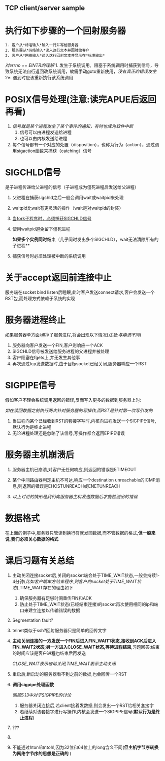## TCP client/server sample
# 执行如下步骤的一个回射服务器
    1. 客户从*标准输入*输入一行并写给服务器
    2. 服务器从*网络输入*读入这行文本并回射给客户
    3. 客户从*网络输入*读入这行回射文本并显示在*标准输出*

*对errno == EINTR的理解*
    1. 发生于系统调用，阻塞于系统调用时捕获到信号，导致系统无法自行返回改系统调用，故需手动goto重新使用，*没有真正的错误发生*
        2e. 遇到时应该重新执行该系统调用 

# POSIX信号处理(注意:读完APUE后返回再看)
1. *信号就是某个进程发生了某个事件的通知，有时也成为软件中断*
    1. 信号可以由进程发送给进程
    2. 也可以由内核发送给进程
2. 每个信号都有一个对应的处置（disposition），也称为行为（action），通过调用sigaction函数来捕获（catching）信号



# SIGCHLD信号

是子进程传递给父进程的信号（子进程成为僵死进程后发送给父进程）

1. 父进程在捕获sigchld之后一般会调用wait或waitpid来处理

2. waitpid比wait有更灵活的操作（wait是对waitpid的封装）

3. <u>当fork子程序时，必须捕获SIGCHLD信号</u>

4. 使用waitpid避免留下僵死进程

   **如果多个实例同时结**束（几乎同时发出多个SIGCHLD），wait无法清除所有的子进程**

5. 捕获信号时必须处理被中断的系统调用

# 关于accept返回前连接中止

服务端在socket bind listen后睡眠,此时客户发送connect请求,客户会发送一个RST包,而处理方式依赖于系统的实现



# 服务器进程终止

如果服务器单方面kill掉了服务进程,将会出现以下情况(*注意:与崩溃不同*)

1. 服务器向客户发送一个FIN,客户则响应一个ACK
2. SIGCHLD信号被发送给服务进程的父进程并被处理
3. 客户阻塞在fgets上,并无发生其他事
4. 再次通过tcp发送数据时,由于目标socket已经关闭,服务器响应一个RST



# SIGPIPE信号

假如客户不理会系统调用返回的错误,反而写入更多的数据到服务器上时:

*如在读回数据之前执行两次针对服务器的写操作,而RST是针对第一次写引发的*

1. 当进程向某个已经收到RST的套接字写时,内核向进程发送一个SIGPIPE信号,默认行为是终止进程
2. 无论进程处理还是忽略了该信号,写操作都会返回EPIPE错误

# 服务器主机崩溃后

1. 服务器主机已崩溃,对客户无任何响应,则返回的错误是ETIMEOUT

2. 某个中间路由器判定主机不可达,响应一个destination unreachable的ICMP消息,则返回的错误是EHOSTUNREACH或ENETUNREACH
3. *以上讨论的情形是我们向服务器主机发送数据后才能检测出的错误*

# 数据格式

在上面的例子中,服务器只管读到换行符就发回数据,而不管数据的格式,**但一般来说,我们必须关心数据的格式**





# 课后习题有关总结

1. 主动关闭连接socket后,关闭的socket端会处于TIME_WAIT状态,一般会持续1-4分钟(*比如客户端单方结束程序,则客户的socket处于TIME_WAIT状态*),TIME_WAIT存在的理由如下

   1. 确保服务器有足够时间重传FIN和ACK
   2. 防止处于TIME_WAIT状态(已经结束连接)的socket再次使用相同的ip和端口来建立连接以传输错误的数据

2. Segmentation fault?

3. telnet类似于ssh?回射服务器只是简单的回传文字

4. **主动关闭连接的一方发送一个FIN后进入FIN_WAIT1状态,接收到ACK后进入FIN_WAIT2状态;另一方进入CLOSE_WAIT状态,等待进程结束**,习题回答:结束的时间应该是客户进程也结束后再发送

   *CLOSE_WAIT表示被动关闭,TIME_WAIT表示主动关闭*

5. 重启后,新启动的服务器看不到之前的数据,也会回传一个RST

6. **调用sigpipe处理函数**

   *回顾5.13中对于SIGPIPE的讨论*

   1. 服务器关闭连接后,若client接着发数据,则会发出一个RST给相关套接字
   2. 若继续对该套接字进行写操作,内核会发送一个SIGPIPE信号(**默认行为是终止进程**)

7. ???
8. 

9. 不能通过htonl和ntohl,因为32位和64位上的long含义不同(**但主机字节序转换为网络字节序的思想是正确的** )
